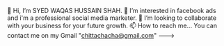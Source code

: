 👋 Hi, I’m SYED WAQAS HUSSAIN SHAH.
👀 I’m interested in facebook ads and i'm a professional social media marketer.
💞️ I’m looking to collaborate with your business for your future growth.
📫 How to reach me... You can contact me on my Gmail "chittachacha@gmail.com" --->

